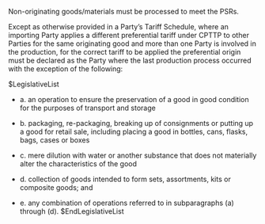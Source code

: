 Non-originating goods/materials must be processed to meet the PSRs. 
 
Except as otherwise provided in a Party’s Tariff Schedule, where an importing Party applies a different preferential tariff under CPTTP to other Parties for the same originating good and more than one Party is involved in the production, for the correct tariff to be applied the preferential origin must be declared as the Party where the last production process occurred with the exception of the following:

$LegislativeList
* a. an operation to ensure the preservation of a good in good condition for the purposes of transport and storage

* b. packaging, re-packaging, breaking up of consignments or putting up a good for retail sale, including placing a good in bottles, cans, flasks, bags, cases or boxes

* c. mere dilution with water or another substance that does not materially alter the characteristics of the good

* d. collection of goods intended to form sets, assortments, kits or composite goods; and

* e. any combination of operations referred to in subparagraphs (a) through (d).
$EndLegislativeList